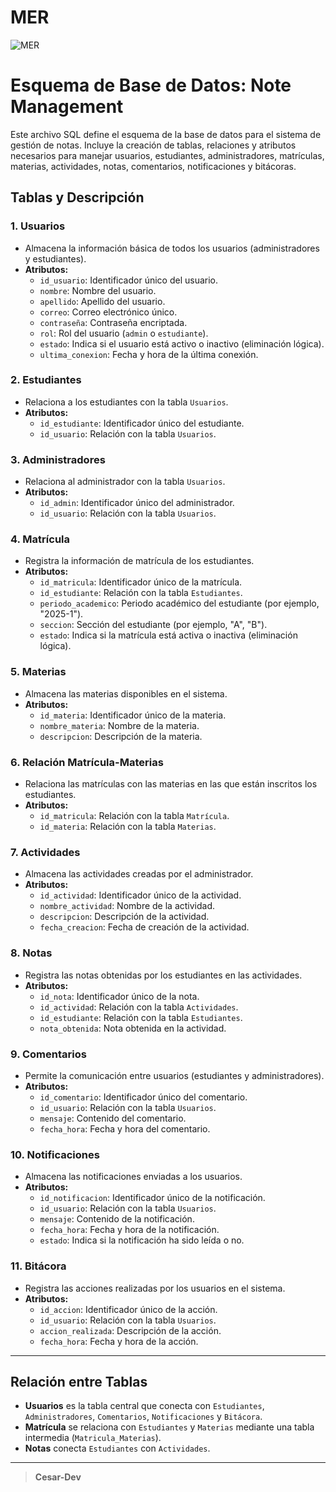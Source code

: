 # MER

![MER](https://drive.google.com/uc?id=140NbQBDRa4_SUPS8302sxAbDiFrQ2EyN)


# Esquema de Base de Datos: Note Management

Este archivo SQL define el esquema de la base de datos para el sistema de gestión de notas. Incluye la creación de tablas, relaciones y atributos necesarios para manejar usuarios, estudiantes, administradores, matrículas, materias, actividades, notas, comentarios, notificaciones y bitácoras.

## Tablas y Descripción

### 1. **Usuarios**
- Almacena la información básica de todos los usuarios (administradores y estudiantes).
- **Atributos:**
  - `id_usuario`: Identificador único del usuario.
  - `nombre`: Nombre del usuario.
  - `apellido`: Apellido del usuario.
  - `correo`: Correo electrónico único.
  - `contraseña`: Contraseña encriptada.
  - `rol`: Rol del usuario (`admin` o `estudiante`).
  - `estado`: Indica si el usuario está activo o inactivo (eliminación lógica).
  - `ultima_conexion`: Fecha y hora de la última conexión.

### 2. **Estudiantes**
- Relaciona a los estudiantes con la tabla `Usuarios`.
- **Atributos:**
  - `id_estudiante`: Identificador único del estudiante.
  - `id_usuario`: Relación con la tabla `Usuarios`.

### 3. **Administradores**
- Relaciona al administrador con la tabla `Usuarios`.
- **Atributos:**
  - `id_admin`: Identificador único del administrador.
  - `id_usuario`: Relación con la tabla `Usuarios`.

### 4. **Matrícula**
- Registra la información de matrícula de los estudiantes.
- **Atributos:**
  - `id_matricula`: Identificador único de la matrícula.
  - `id_estudiante`: Relación con la tabla `Estudiantes`.
  - `periodo_academico`: Periodo académico del estudiante (por ejemplo, "2025-1").
  - `seccion`: Sección del estudiante (por ejemplo, "A", "B").
  - `estado`: Indica si la matrícula está activa o inactiva (eliminación lógica).

### 5. **Materias**
- Almacena las materias disponibles en el sistema.
- **Atributos:**
  - `id_materia`: Identificador único de la materia.
  - `nombre_materia`: Nombre de la materia.
  - `descripcion`: Descripción de la materia.

### 6. **Relación Matrícula-Materias**
- Relaciona las matrículas con las materias en las que están inscritos los estudiantes.
- **Atributos:**
  - `id_matricula`: Relación con la tabla `Matrícula`.
  - `id_materia`: Relación con la tabla `Materias`.

### 7. **Actividades**
- Almacena las actividades creadas por el administrador.
- **Atributos:**
  - `id_actividad`: Identificador único de la actividad.
  - `nombre_actividad`: Nombre de la actividad.
  - `descripcion`: Descripción de la actividad.
  - `fecha_creacion`: Fecha de creación de la actividad.

### 8. **Notas**
- Registra las notas obtenidas por los estudiantes en las actividades.
- **Atributos:**
  - `id_nota`: Identificador único de la nota.
  - `id_actividad`: Relación con la tabla `Actividades`.
  - `id_estudiante`: Relación con la tabla `Estudiantes`.
  - `nota_obtenida`: Nota obtenida en la actividad.

### 9. **Comentarios**
- Permite la comunicación entre usuarios (estudiantes y administradores).
- **Atributos:**
  - `id_comentario`: Identificador único del comentario.
  - `id_usuario`: Relación con la tabla `Usuarios`.
  - `mensaje`: Contenido del comentario.
  - `fecha_hora`: Fecha y hora del comentario.

### 10. **Notificaciones**
- Almacena las notificaciones enviadas a los usuarios.
- **Atributos:**
  - `id_notificacion`: Identificador único de la notificación.
  - `id_usuario`: Relación con la tabla `Usuarios`.
  - `mensaje`: Contenido de la notificación.
  - `fecha_hora`: Fecha y hora de la notificación.
  - `estado`: Indica si la notificación ha sido leída o no.

### 11. **Bitácora**
- Registra las acciones realizadas por los usuarios en el sistema.
- **Atributos:**
  - `id_accion`: Identificador único de la acción.
  - `id_usuario`: Relación con la tabla `Usuarios`.
  - `accion_realizada`: Descripción de la acción.
  - `fecha_hora`: Fecha y hora de la acción.

---

## Relación entre Tablas
- **Usuarios** es la tabla central que conecta con `Estudiantes`, `Administradores`, `Comentarios`, `Notificaciones` y `Bitácora`.
- **Matrícula** se relaciona con `Estudiantes` y `Materias` mediante una tabla intermedia (`Matricula_Materias`).
- **Notas** conecta `Estudiantes` con `Actividades`.

---

> **Cesar-Dev**
